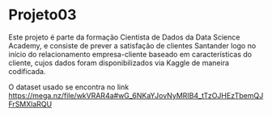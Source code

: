 # Projeto03
Este projeto é parte da formação Cientista de Dados da Data Science Academy, e consiste de prever a satisfação de clientes Santander logo no início do relacionamento empresa-cliente baseado em características do cliente, cujos dados foram disponibilizados via Kaggle de maneira codificada. 

O dataset usado se encontra no link https://mega.nz/file/wkVRAR4a#wG_6NKaYJovNyMRIB4_tTzOJHEzTbemQJFrSMXlaRQU
